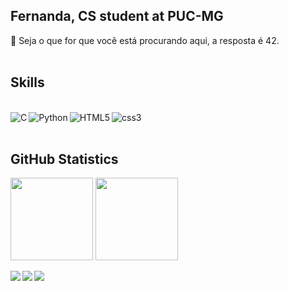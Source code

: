 ## Fernanda, CS student at PUC-MG
<div>
  🌌 Seja o que for que você está procurando aqui, a resposta é 42. 
</div>
<br />

 ## Skills
<div style="display: inline_block"><br>
  <img align="left" alt="C"  src="https://img.shields.io/badge/C-282c34?style=for-the-badge&logo=c&logoColor=white" />
  <img align="left" alt="Python"  src="https://img.shields.io/badge/Python-282c34?style=for-the-badge&logo=python&logoColor=white" />
  <img align="left" alt="HTML5" src="https://img.shields.io/badge/HTML5-282c34?style=for-the-badge&logo=html5&logoColor=white" />
  <img align="left" alt="css3"  src="https://img.shields.io/badge/CSS3-282c34?style=for-the-badge&logo=css3&logoColor=white" />
</div>
<br />
<br />



 ## GitHub Statistics
<div>
  <a href="https://github.com/fernandamgomes?tab=repositories" target="_blank"><img height="132em" align="center" src="https://github-readme-stats.vercel.app/api?username=fernandamgomes&show_icons=true&include_all_commits=true&theme=onedark" /></a>
  <a href="https://github.com/fernandamgomes?tab=repositories" target="_blank"><img height="132em" align="center" src="https://github-readme-stats.vercel.app/api/top-langs/?username=fernandamgomes&layout=compact&theme=onedark" /></a>
</div>



<br />
<div style="display: inline_block">
  <a href = "mailto:fernandamendesgomes@gmail.com"><img src="https://img.shields.io/badge/-Gmail-91b975?style=for-the-badge&logo=gmail&logoColor=white" target="_blank"></a>
  <a href="https://www.linkedin.com/in/fernanda-mendes-gomes/" target="_blank"><img align="left" src="https://img.shields.io/badge/-LinkedIn-91b975?style=for-the-badge&logo=linkedin&logoColor=white" target="_blank"></a>
 <a href="https://instagram.com/fernandamendesg" target="_blank"><img align="left" src="https://img.shields.io/badge/-Instagram-91b975?style=for-the-badge&logo=instagram&logoColor=white" target="_blank"></a>
</div>
